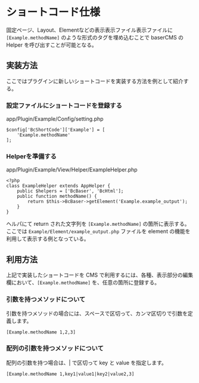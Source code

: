 # ショートコード仕様
固定ページ、Layout、Elementなどの表示表示ファイル表示ファイルに `[Example.methodName]` のような形式のタグを埋め込むことで baserCMS の Helper を呼び出すことが可能となる。

## 実装方法
ここではプラグインに新しいショートコードを実装する方法を例として紹介する。 

### 設定ファイルにショートコードを登録する
app/Plugin/Example/Config/setting.php
```
$config['BcShortCode']['Example'] = [
	'Example.methodName'
];
```

### Helperを準備する 
app/Plugin/Example/View/Helper/ExampleHelper.php
```
<?php
class ExampleHelper extends AppHelper {
	public $helpers = ['BcBaser', 'BcHtml'];
	public function methodName() {
		return $this->BcBaser->getElement('Example.example_output');
	}
}
```
ヘルパにて return された文字列を `[Example.methodName]` の箇所に表示する。 
ここでは `Example/Element/example_output.php` ファイルを element の機能を利用して表示する例となっている。 

## 利用方法

上記で実装したショートコードを CMS で利用するには、各種、表示部分の編集欄において、`[Example.methodName]` を、任意の箇所に登録する。

### 引数を持つメソッドについて

引数を持つメソッドの場合には、スペースで区切って、カンマ区切りで引数を定義します。

`[Example.methodName 1,2,3]`

### 配列の引数を持つメソッドについて

配列の引数を持つ場合は、| で区切って key と value を指定します。

`[Example.methodName 1,key1|value1|key2|value2,3]`